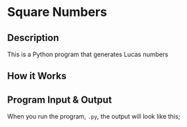# Square Numbers

## Description

This is a Python program that generates Lucas numbers

## How it Works

## Program Input & Output

When you run the program, `.py`, the output will look like this;

```
```